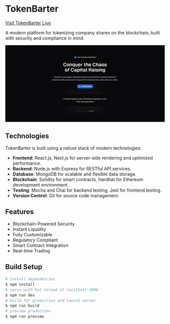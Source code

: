 <h1>TokenBarter</h1>

[Visit TokenBarter Live](https://token-barter.netlify.app/)

A modern platform for tokenizing company shares on the blockchain, built with security and compliance in mind.

<img src="public/cover.png" />

## Technologies

TokenBarter is built using a robust stack of modern technologies:

- **Frontend**: React.js, Next.js for server-side rendering and optimized performance.
- **Backend**: Node.js with Express for RESTful API services.
- **Database**: MongoDB for scalable and flexible data storage.
- **Blockchain**: Solidity for smart contracts, Hardhat for Ethereum development environment.
- **Testing**: Mocha and Chai for backend testing, Jest for frontend testing.
- **Version Control**: Git for source code management.

## Features 

* Blockchain-Powered Security
* Instant Liquidity
* Fully Customizable
* Regulatory Compliant
* Smart Contract Integration
* Real-time Trading

## Build Setup

```bash
# install dependencies
$ npm install
# serve with hot reload at localhost:3000
$ npm run dev
# build for production and launch server
$ npm run build
# preview production
$ npm run preview
```
